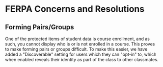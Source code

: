 # FERPA Concerns and Resolutions

## Forming Pairs/Groups

One of the protected items of student data is course enrollment, and as such, you cannot display who is or is not enrolled in a course. This proves to make forming pairs or groups difficult. To make this easier, we have added a "Discoverable" setting for users which they can "opt-in" to, which when enabled reveals their identity as part of the class to other classmates.
